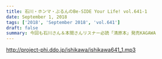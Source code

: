 ```yaml
---
title: 石川・ホンマ・ぶるんのBe-SIDE Your Life! vol.641-1
date: September 1, 2018
tags: ['2018', 'September 2018', 'vol.641']
draft: false
summary: 今回も石川さん＆本間さんリスナー必読「清原本」発売KAGAWA
---
```


http://project-phi.ddo.jp/ishikawa/ishikawa641_1.mp3